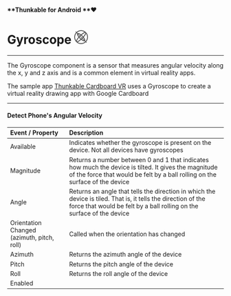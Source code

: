 #### **Thunkable for Android **❤

# Gyroscope ![](/assets/gyroscope-icon.png)

---

The Gyroscope component is a sensor that measures angular velocity along the x, y and z axis and is a common element in virtual reality apps.

The sample app [Thunkable Cardboard VR](#) uses a Gyroscope to create a virtual reality drawing app with Google Cardboard

---

#### Detect Phone's Angular Velocity

| Event / Property | Description |
| :--- | :--- |
| Available | Indicates whether the gyroscope is present on the device. Not all devices have gyroscopes |
| Magnitude | Returns a number between 0 and 1 that indicates how much the device is tilted. It gives the magnitude of the force that would be felt by a ball rolling on the surface of the device |
| Angle | Returns an angle that tells the direction in which the device is tiled. That is, it tells the direction of the force that would be felt by a ball rolling on the surface of the device |
| Orientation Changed \(azimuth, pitch, roll\) | Called when the orientation has changed |
| Azimuth | Returns the azimuth angle of the device |
| Pitch | Returns the pitch angle of the device |
| Roll | Returns the roll angle of the device |
| Enabled |  |




